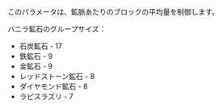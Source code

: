 このパラメータは、鉱脈あたりのブロックの平均量を制御します。

バニラ鉱石のグループサイズ：

* 石炭鉱石 - 17
* 鉄鉱石 - 9
* 金鉱石 - 9
* レッドストーン鉱石 - 8
* ダイヤモンド鉱石 - 8
* ラピスラズリ - 7